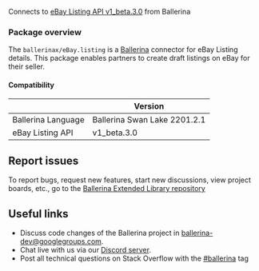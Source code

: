 Connects to [eBay Listing API v1_beta.3.0](https://developer.ebay.com) from Ballerina

### Package overview
The `ballerinax/eBay.listing` is a [Ballerina](https://ballerina.io/) connector for eBay Listing details.
This package enables partners to create draft listings on eBay for their seller.

#### Compatibility
|                                   | Version                       |
|-----------------------------------|-------------------------------|
| Ballerina Language                | Ballerina Swan Lake 2201.2.1    |
| eBay Listing API                  | v1_beta.3.0                   |

## Report issues
To report bugs, request new features, start new discussions, view project boards, etc., go to the [Ballerina Extended Library repository](https://github.com/ballerina-platform/ballerina-extended-library)

## Useful links
- Discuss code changes of the Ballerina project in [ballerina-dev@googlegroups.com](mailto:ballerina-dev@googlegroups.com).
- Chat live with us via our [Discord server](https://discord.gg/ballerinalang).
- Post all technical questions on Stack Overflow with the [#ballerina](https://stackoverflow.com/questions/tagged/ballerina) tag
